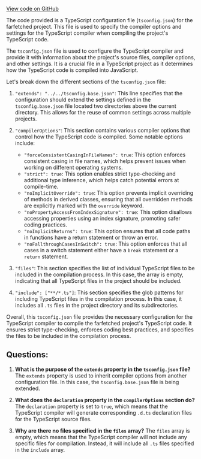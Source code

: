 [View code on GitHub](https://github.com/igorkamyshev/farfetched/packages/runtypes/tsconfig.json)

The code provided is a TypeScript configuration file (`tsconfig.json`) for the farfetched project. This file is used to specify the compiler options and settings for the TypeScript compiler when compiling the project's TypeScript code.

The `tsconfig.json` file is used to configure the TypeScript compiler and provide it with information about the project's source files, compiler options, and other settings. It is a crucial file in a TypeScript project as it determines how the TypeScript code is compiled into JavaScript.

Let's break down the different sections of the `tsconfig.json` file:

1. `"extends": "../../tsconfig.base.json"`: This line specifies that the configuration should extend the settings defined in the `tsconfig.base.json` file located two directories above the current directory. This allows for the reuse of common settings across multiple projects.

2. `"compilerOptions"`: This section contains various compiler options that control how the TypeScript code is compiled. Some notable options include:
   - `"forceConsistentCasingInFileNames": true`: This option enforces consistent casing in file names, which helps prevent issues when working on different operating systems.
   - `"strict": true`: This option enables strict type-checking and additional type inference, which helps catch potential errors at compile-time.
   - `"noImplicitOverride": true`: This option prevents implicit overriding of methods in derived classes, ensuring that all overridden methods are explicitly marked with the `override` keyword.
   - `"noPropertyAccessFromIndexSignature": true`: This option disallows accessing properties using an index signature, promoting safer coding practices.
   - `"noImplicitReturns": true`: This option ensures that all code paths in functions have a return statement or throw an error.
   - `"noFallthroughCasesInSwitch": true`: This option enforces that all cases in a switch statement either have a `break` statement or a `return` statement.

3. `"files"`: This section specifies the list of individual TypeScript files to be included in the compilation process. In this case, the array is empty, indicating that all TypeScript files in the project should be included.

4. `"include": ["**/*.ts"]`: This section specifies the glob patterns for including TypeScript files in the compilation process. In this case, it includes all `.ts` files in the project directory and its subdirectories.

Overall, this `tsconfig.json` file provides the necessary configuration for the TypeScript compiler to compile the farfetched project's TypeScript code. It ensures strict type-checking, enforces coding best practices, and specifies the files to be included in the compilation process.
## Questions: 
 1. **What is the purpose of the `extends` property in the `tsconfig.json` file?**
The `extends` property is used to inherit compiler options from another configuration file. In this case, the `tsconfig.base.json` file is being extended.

2. **What does the `declaration` property in the `compilerOptions` section do?**
The `declaration` property is set to `true`, which means that the TypeScript compiler will generate corresponding `.d.ts` declaration files for the TypeScript source files.

3. **Why are there no files specified in the `files` array?**
The `files` array is empty, which means that the TypeScript compiler will not include any specific files for compilation. Instead, it will include all `.ts` files specified in the `include` array.